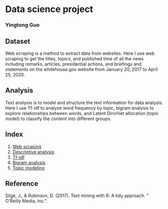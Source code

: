 # Data science project

### Yingtong Guo

## Dataset
Web scraping is a method to extract data from websites. Here I use web scraping to get the titles, topics, and published time of all the news including remarks, articles, presidential actions, and briefings and statements on the whitehouse.gov website from January 20, 2017 to April 25, 2020.

## Analysis
Text analysis is to model and structure the text information for data analysis. Here I use Tf-idf to analyze word frequency by topic, bigram analysis to explore relationships between words, and Latent Dirichlet allocation (topic model) to classify the content into different groups.

## Index
1. [Web scraping](https://guoguo20080723.github.io/project/webscraping)
2. [Descriptive analysis](https://guoguo20080723.github.io/project/wordcloud)
3. [Tf-idf](https://guoguo20080723.github.io/project/Tfidf)
4. [Bigram analysis](https://guoguo20080723.github.io/project/bigram)
5. [Topic modeling](https://guoguo20080723.github.io/project/LDA)

## Reference
Silge, J., & Robinson, D. (2017). Text mining with R: A tidy approach. " O'Reilly Media, Inc.".